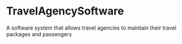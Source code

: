 # TravelAgencySoftware
A software system that allows travel agencies to maintain their travel packages and passengers
